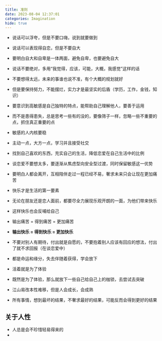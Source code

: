 ```yaml
---
title: 准则
date: 2023-08-04 12:37:01
categories: Imagination
hide: true
---
```






- 说话可以浮夸，但是不要口嗨，说到就要做到

- 说话可以表现得自恋，但是不要自大
- 要明白自大和自卑是一体两面，避免自卑，也要避免自大
- 说话不要绝对，多用“我觉得，应该，可能，大概，我感觉”这样的话



- 不要想得太远，未来的事谁也说不准，有个大概的规划就好
- 但是要保持努力，不能摆烂，实力才是最坚实的后盾（学历，工作，金钱，知识）



- 要意识到高敏感是自己独特的特点，能帮助自己理解他人，要善于运用
- 而不是患得患失，总是思考一些有的没的，要像筛子一样，忽略一些不重要的点，抓住真正重要的点
- 敏感的人内核要稳



- 主动一点，大方一点，学习并且接受社交



- 找到自己喜欢的东西，充实自己的生活，降低恋爱在自己生活中的比例

- 谈恋爱不要想太多，要逐渐从焦虑型向安全型过渡，同时保留敏感这一优势
- 要明白人都会离开，互相陪伴走过一程已经不易，奢求未来只会让现在更加痛苦
- 快乐才是生活的第一要素
- 无论在朋友还是恋人面前，都要尽全力展现乐观开朗的一面，为他们带来快乐
- 这样快乐也会反哺给自己
- 输出痛苦 = 得到痛苦 = 更加痛苦 
- **输出快乐 = 得到快乐 = 更加快乐**
- 不要对别人有期待，付出就是自愿的，不要抱着别人应该有回应的想法，付出了就不求回报（在谈恋爱中）



- 都是命运和缘分，失去伴随着获得，学会放下
- 活着就是为了体验
- 既然是为了体验，那么就放下一些自己给自己上的枷锁，去尝试去突破
- 江山易改本性难移，但是人会成长，会成熟



- 所有事情，想到最坏的结果，不奢求最好的结果，可能反而会得到更好的结果



## 关于人性

- 人总是会不珍惜轻易得来的
- 

